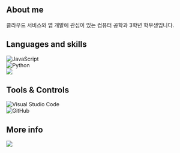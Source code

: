 
## **About me**
클라우드 서비스와 앱 개발에 관심이 있는 컴퓨터 공학과 3학년 학부생입니다.<br>

## **Languages and skills**
![JavaScript](https://img.shields.io/badge/Javascript-%23323330.svg?style=flat-square&logo=javascript&logoColor=%23F7DF1E)<br>
![Python](https://img.shields.io/badge/python-3670A0?style=flat-square&logo=python&logoColor=ffdd54)  
<img src="https://img.shields.io/badge/Amazon AWS-232F3E?style=flat-square&logo=Amazon%20AWS&logoColor=white"/></a>
## **Tools & Controls** <br>
![Visual Studio Code](https://img.shields.io/badge/Visual%20Studio%20Code-0078d7.svg?style=flat-square&logo=visual-studio-code&logoColor=white)  
![GitHub](https://img.shields.io/badge/github-%23121011.svg?style=flat-square&logo=github&logoColor=white)
<br>

## **More info**

<a href="https://neon-mat-b2e.notion.site/Portfolio-2bc134a20f99451987c684b12267ad08"><img src="https://img.shields.io/badge/Portfolio-353535?style=flat-square&logo=Notion&logoColor=white&link=https://puffy-dumpling-10f.notion.site/Portfolio-d7b2997bcb054c9f88d38d681743a6ca"/>
